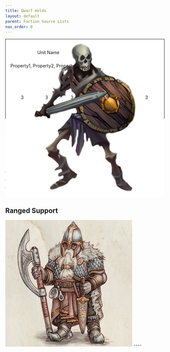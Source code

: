 ```yaml
---
title: Dwarf Holds
layout: default
parent: Faction Source Lists
nav_order: 0
---
```


<div style="position:relative; width:500px; height: 250px; background: pink; border:1px solid"> 

<img src="../../assets/images/unitcardTemplate.png">
<img src="../../assets/images/skeleton.png" style="position:absolute; top:0px; right:0px;">

<div style="position:absolute; bottom: 200px; left:100px;">Unit Name</div>

<div style="position:absolute; top: 75px; left:15px;">Property1, Property2, Property3</div>

<div style="position:absolute; bottom:65px; background: red; height:10px">
  <span style="position:absolute; left:48px;">3</span>
  <span style="position:absolute; left:125px;">3</span>
  <span style="position:absolute; left:205px;">3</span>
  <span style="position:absolute; left:283px;">3</span>
  <span style="position:absolute; left:360px;">3</span>
  <span style="position:absolute; left:440px;">3</span>
</div>

</div>














## Characters


## Battle Line

### Dwarf Warriors

|**3**|**3**|**3**|**3**|**3**|**3**|
|:----:|:----:|:----:|:----:|:----:|:----:|
|Skill|Power|Defense|Attacks|Wounds|Discipline|
{: .d-inline-block }




## Ranged Support

<img style="float: center;" src="../../assets/images/veteran.png" width="400">
----